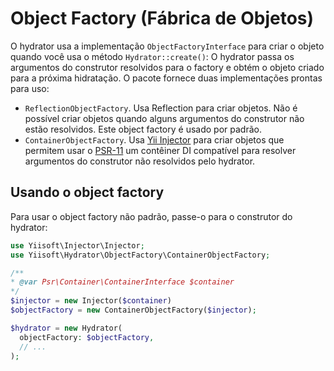 # Object Factory (Fábrica de Objetos)

O hydrator usa a implementação `ObjectFactoryInterface` para criar o objeto quando você usa o método `Hydrator::create()`:
O hydrator passa os argumentos do construtor resolvidos para o factory e obtém o objeto criado para a próxima hidratação.
O pacote fornece duas implementações prontas para uso:

- `ReflectionObjectFactory`. Usa Reflection para criar objetos. Não é possível criar objetos quando alguns argumentos do construtor
não estão resolvidos. Este object factory é usado por padrão.
- `ContainerObjectFactory`. Usa [Yii Injector](https://github.com/yiisoft/injector) para criar objetos que permitem usar o
[PSR-11](https://www.php-fig.org/psr/psr-11/) um contêiner DI compatível para resolver argumentos do construtor não resolvidos
pelo hydrator.

## Usando o object factory

Para usar o object factory não padrão, passe-o para o construtor do hydrator:

```php
use Yiisoft\Injector\Injector;
use Yiisoft\Hydrator\ObjectFactory\ContainerObjectFactory;

/**
* @var Psr\Container\ContainerInterface $container
*/
$injector = new Injector($container)
$objectFactory = new ContainerObjectFactory($injector);

$hydrator = new Hydrator(
  objectFactory: $objectFactory,
  // ...
);
```
